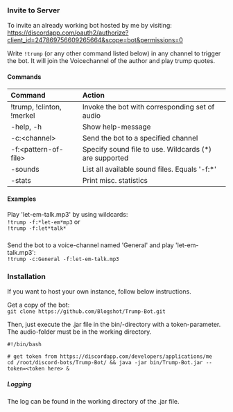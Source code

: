 ### Invite to Server
To invite an already working bot hosted by me by visiting:
https://discordapp.com/oauth2/authorize?client_id=247869756609265664&scope=bot&permissions=0


Write `!trump` (or any other command listed below) in any channel to trigger the bot. It will join the Voicechannel of the author and play trump quotes.

#### Commands
|Command|Action|
|:---|:---|
|!trump, !clinton, !merkel|Invoke the bot with corresponding set of audio|
|-help, -h|Show help-message|
|-c:\<channel>|Send the bot to a specified channel|
|-f:\<pattern-of-file>|Specify sound file to use. Wildcards (*) are supported|
|-sounds|List all available sound files. Equals '-f:*'|
|-stats|Print misc. statistics|

#### Examples

Play 'let-em-talk.mp3' by using wildcards:  
`!trump -f:*let-em*mp3` or  
`!trump -f:let*talk*`

#####
Send the bot to a voice-channel named 'General' and play 'let-em-talk.mp3':  
`!trump -c:General -f:let-em-talk.mp3`

### Installation
If you want to host your own instance, follow below instructions.

Get a copy of the bot:   
`git clone https://github.com/Blogshot/Trump-Bot.git`

Then, just execute the .jar file in the bin/-directory with a token-parameter. The audio-folder must be in the working directory.
```
#!/bin/bash  

# get token from https://discordapp.com/developers/applications/me
cd /root/discord-bots/Trump-Bot/ && java -jar bin/Trump-Bot.jar --token=<token here> &
```

##### Logging
The log can be found in the working directory of the .jar file.
